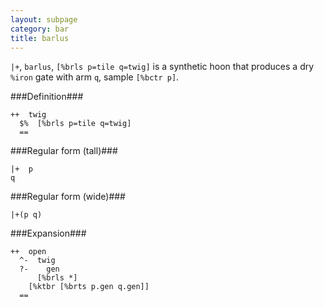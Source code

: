 ```yaml
---
layout: subpage
category: bar
title: barlus
---
```


`|+`, `barlus`, `[%brls p=tile q=twig]` is a synthetic hoon that
produces a dry `%iron` gate with arm `q`, sample `[%bctr p]`.

###Definition###

    ++  twig  
      $%  [%brls p=tile q=twig]
      ==

###Regular form (tall)###

    |+  p
    q

###Regular form (wide)###

    |+(p q)

###Expansion###
    
    ++  open
      ^-  twig
      ?-    gen
          [%brls *]
        [%ktbr [%brts p.gen q.gen]]
      ==
